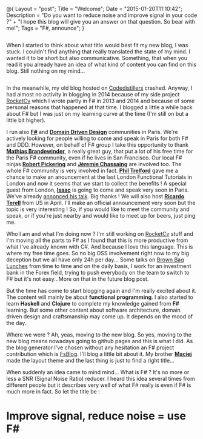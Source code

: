 @{
    Layout = "post";
    Title = "Welcome";
    Date = "2015-01-20T11:10:42";
    Description = "Do you want to reduce noise and improve signal in your code ?" +
                  "I hope this blog will give you an answer on that question. So bear with me!";
    Tags = "F#, announce";
}

<div class="row">
<div class="medium-8 columns">

When I started to think about what title would best fit my new blog, I was stuck. I couldn't find anything that really translated the state of my mind. I wanted it to be short but also communicative. Something, that when you read it you already have an idea of what kind of content you can find on this blog. Still nothing on my mind...

</div>
</div>

<!-- more -->

In the meanwhile, my old blog hosted on [Codedistillers](http://www.codedistillers.com/?author=11) crashed. Anyway, I had almost no activity in blogging in 2014 because of my side project [RocketCv](http://www.rocketcv.pl) which I wrote partly in F# in 2013 and 2014 and because of some personal reasons that happened at that time. I blogged a little a while back about F# but I was just on my learning curve at the time (I'm still on but a little bit higher).

I run also **[F#](http://www.meetup.com/Functional-Programming-in-F/)** and **[Domain Driven Design](http://www.meetup.com/DDD-Paris/)** communities in Paris. We're actively looking for people willing to come and speak in Paris for both F# and DDD. However, on behalf of F# group I take this opportunity to thank **[Mathias Brandewinder](http://www.tiwtter.com/brandewinder)**, a really great guy, that put a lot of his free time for the Paris F# community, even if he lives in San Francisco. Our local F# ninjas **[Robert Pickering](http://www.tiwtter.com/robertpi)** and **[Jéremie Chassaing](http://www.tiwtter.com/thinkb4coding)** are involved too.
The whole F# community is very involved in fact. **[Phil Trelford](https://twitter.com/ptrelford)** gave me a chance to make an anouncement at the last London Functional Tutorials in London and now it seems that we start to collect the benefits ! A special guest from London, **[Isaac](http://www.tiwtter.com/isaac_abraham)** is going to come and speak very soon in Paris. We've already [annonced his talk](http://www.meetup.com/Functional-Programming-in-F/events/219965261/). Big thanks ! We will also host **[Ricardo Terell](http://www.tiwtter.com/TRikace)** from US in April. I'll make an official announcement very soon but the topic is very interesting ! So, if you would like to meet the community and speak, or if you're just nearby and would like to meet up for beers, just ping me.

Who I am and what I'm doing now ? I'm still working on [RocketCv](http://www.rocketcv.pl) stuff and I'm moving all the parts to F# as I found that this is more productive from what I've already known with C#. And because I love this language. This is where my free time goes. So no big OSS involvement right now to my big deception but we all have only 24h per day... Some talks on [Brown Bag Lunches](http://www.brownbaglunch.fr/baggers.html#Tomasz_Jaskula_Paris) from time to time and on the daily basis, I work for an investment bank in the Forex field, trying to push everybody on the team to switch to F# but it's not easy...More on that in the future blog post.

But the time has come to start blogging again and I'm really excited about it. The content will mainly be about **functional programming**. I also started to learn **Haskell** and **Clojure** to complete my knowledge gained from **F#** learning. But some other content about software architecture, domain driven design and craftsmanship may come up. It depends on the mood of the day.

Where we were ? Ah, yeas, moving to the new blog. So yes, moving to the new blog means nowadays going to github pages and this is what I did. As the blog generator I've chosen without any hesitation an F# project contribution which is [FsBlog](https://github.com/fsprojects/FsBlog). I'll blog a little bit about it. My brother **[Maciej](https://github.com/matjas)** made the layout theme and the last thing is just to find a right title...

When suddenly an idea came to mind mind... What is F# ? It's no more or less a SNR (Signal Noise Ratio) reducer. I heard this idea several times from different people but it describes very well of what F# really is even if F# is much more in fact. So let the title be :

Improve signal, reduce noise = use F#
=====================================